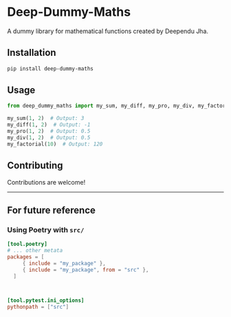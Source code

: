 # Deep-Dummy-Maths

A dummy library for mathematical functions created by Deependu Jha.

## Installation

```bash
pip install deep-dummy-maths
```

## Usage

```python
from deep_dummy_maths import my_sum, my_diff, my_pro, my_div, my_factorial(10)

my_sum(1, 2)  # Output: 3
my_diff(1, 2)  # Output: -1
my_pro(1, 2)  # Output: 0.5
my_div(1, 2)  # Output: 0.5
my_factorial(10)  # Output: 120
```

## Contributing

Contributions are welcome!

---

## For future reference

### Using **Poetry** with `src/`

```toml
[tool.poetry]
# ... other metata
packages = [
     { include = "my_package" },
     { include = "my_package", from = "src" },
  ]



[tool.pytest.ini_options]
pythonpath = ["src"]
```
